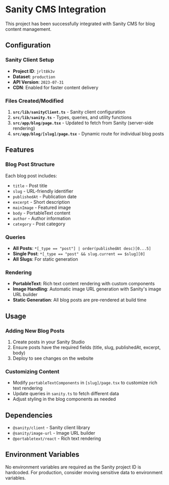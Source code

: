 # Sanity CMS Integration

This project has been successfully integrated with Sanity CMS for blog content management.

## Configuration

### Sanity Client Setup
- **Project ID**: `jrlt8k3v`
- **Dataset**: `production`
- **API Version**: `2023-07-31`
- **CDN**: Enabled for faster content delivery

### Files Created/Modified

1. **`src/lib/sanityClient.ts`** - Sanity client configuration
2. **`src/lib/sanity.ts`** - Types, queries, and utility functions
3. **`src/app/blog/page.tsx`** - Updated to fetch from Sanity (server-side rendering)
4. **`src/app/blog/[slug]/page.tsx`** - Dynamic route for individual blog posts

## Features

### Blog Post Structure
Each blog post includes:
- `title` - Post title
- `slug` - URL-friendly identifier
- `publishedAt` - Publication date
- `excerpt` - Short description
- `mainImage` - Featured image
- `body` - PortableText content
- `author` - Author information
- `category` - Post category

### Queries
- **All Posts**: `*[_type == "post"] | order(publishedAt desc)[0...5]`
- **Single Post**: `*[_type == "post" && slug.current == $slug][0]`
- **All Slugs**: For static generation

### Rendering
- **PortableText**: Rich text content rendering with custom components
- **Image Handling**: Automatic image URL generation with Sanity's image URL builder
- **Static Generation**: All blog posts are pre-rendered at build time

## Usage

### Adding New Blog Posts
1. Create posts in your Sanity Studio
2. Ensure posts have the required fields (title, slug, publishedAt, excerpt, body)
3. Deploy to see changes on the website

### Customizing Content
- Modify `portableTextComponents` in `[slug]/page.tsx` to customize rich text rendering
- Update queries in `sanity.ts` to fetch different data
- Adjust styling in the blog components as needed

## Dependencies
- `@sanity/client` - Sanity client library
- `@sanity/image-url` - Image URL builder
- `@portabletext/react` - Rich text rendering

## Environment Variables
No environment variables are required as the Sanity project ID is hardcoded. For production, consider moving sensitive data to environment variables. 